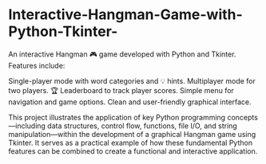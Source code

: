 # Interactive-Hangman-Game-with-Python-Tkinter-

An interactive Hangman 🎮 game developed with Python and Tkinter. Features include:

Single-player mode with word categories and 💡 hints.
Multiplayer mode for two players.
🏆 Leaderboard to track player scores.
Simple menu for navigation and game options.
Clean and user-friendly graphical interface.

This project illustrates the application of key Python programming concepts—including data structures, control flow, functions, file I/O, and string manipulation—within the development of a graphical Hangman game using Tkinter. It serves as a practical example of how these fundamental Python features can be combined to create a functional and interactive application.
